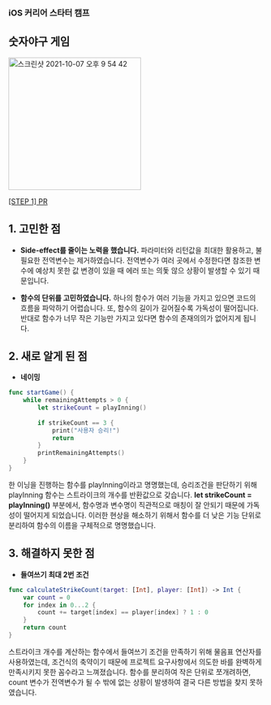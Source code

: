 ### iOS 커리어 스타터 캠프

## 숫자야구 게임

<img width="261" alt="스크린샷 2021-10-07 오후 9 54 42" src="https://user-images.githubusercontent.com/57553889/136388141-8ea1b905-dfdf-413a-9a3f-694e156c0e9f.png">

[[STEP 1] PR](https://github.com/yagom-academy/ios-number-baseball/pull/57)

## 1. 고민한 점

- **Side-effect를 줄이는 노력을 했습니다.**
파라미터와 리턴값을 최대한 활용하고, 불필요한 전역변수는 제거하였습니다. 전역변수가 여러 곳에서 수정한다면 참조한 변수에 예상치 못한 값 변경이 있을 때 에러 또는 의돛 않으 상황이 발생할 수 있기 때문입니다.

- **함수의 단위를 고민하였습니다.**
하나의 함수가 여러 기능을 가지고 있으면 코드의 흐름을 파악하기 어렵습니다. 또, 함수의 길이가 길어질수록 가독성이 떨어집니다. 반대로 함수가 너무 작은 기능만 가지고 있다면 함수의 존재의의가 없어지게 됩니다. 

## 2. 새로 알게 된 점

- **네이밍**

```swift
func startGame() {
    while remainingAttempts > 0 {
        let strikeCount = playInning()
        
        if strikeCount == 3 {
            print("사용자 승리!")
            return
        }
        printRemainingAttempts()
    }
}
```
한 이닝을 진행하는 함수를 playInning이라고 명명했는데, 승리조건을 판단하기 위해 playInning 함수는 스트라이크의 개수를 반환값으로 갖습니다. **let strikeCount = playInning()** 부분에서, 함수명과 변수명이 직관적으로 매칭이 잘 안되기 때문에 가독성이 떨어지게 되었습니다. 이러한 현상을 해소하기 위해서 함수를 더 낮은 기능 단위로 분리하여 함수의 이름을 구체적으로 명명했습니다.


## 3. 해결하지 못한 점

- **들여쓰기 최대 2번 조건**

```swift
func calculateStrikeCount(target: [Int], player: [Int]) -> Int {
    var count = 0
    for index in 0...2 {
        count += target[index] == player[index] ? 1 : 0
    }
    return count
}
 ```
스트라이크 개수를 계산하는 함수에서 들여쓰기 조건을 만족하기 위해 물음표 연산자를 사용하였는데, 조건식의 축약이기 때문에 프로젝트 요구사항에서 의도한 바를 완벽하게 만족시키지 못한 꼼수라고 느껴졌습니다. 함수를 분리하여 작은 단위로 쪼개려하면, count 변수가 전역변수가 될 수 밖에 없는 상황이 발생하여 결국 다른 방법을 찾지 못하였습니다. 



